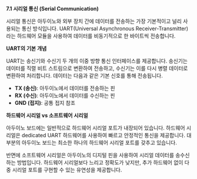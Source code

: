 **7.1 시리얼 통신 (Serial Communication)**

시리얼 통신은 아두이노와 외부 장치 간에 데이터를 전송하는 가장 기본적이고 널리 사용되는 통신 방식입니다. UART(Universal Asynchronous Receiver-Transmitter)라는 하드웨어 모듈을 사용하여 데이터를 비동기적으로 한 바이트씩 전송합니다.

**UART의 기본 개념**

UART는 송신기와 수신기 두 개의 이중 방향 통신 인터페이스를 제공합니다. 송신기는 데이터를 직렬 비트 스트림으로 변환하여 전송하고, 수신기는 이를 다시 병렬 데이터로 변환하여 처리합니다. 데이터는 다음과 같은 기본 신호를 통해 전송됩니다.

* **TX (송신)**: 아두이노에서 데이터를 전송하는 핀
* **RX (수신)**: 아두이노에서 데이터를 수신하는 핀
* **GND (접지)**: 공통 접지 참조

**하드웨어 시리얼 vs 소프트웨어 시리얼**

아두이노 보드에는 일반적으로 하드웨어 시리얼 포트가 내장되어 있습니다. 하드웨어 시리얼은 dedicated UART 하드웨어를 사용하여 빠르고 안정적인 통신을 제공합니다. 대부분의 아두이노 보드는 최소한 하나의 하드웨어 시리얼 포트를 갖추고 있습니다.

반면에 소프트웨어 시리얼은 아두이노의 디지털 핀을 사용하여 시리얼 데이터를 송수신하는 방법입니다. 하드웨어 시리얼보다 느리고 정확도가 낮지만, 추가 하드웨어 없이 다중 시리얼 포트를 구현할 수 있는 유연성을 제공합니다.